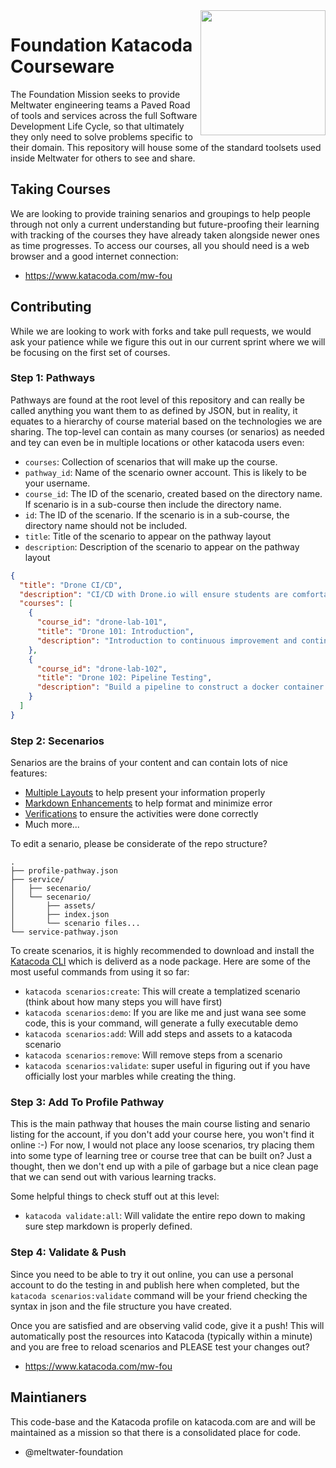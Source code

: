 <img align="right" width="200" src="https://www.katacoda.com/images/logos/katacoda/logo-1.png">

# Foundation Katacoda Courseware

The Foundation Mission seeks to provide Meltwater engineering teams a Paved Road of tools and services across the full Software Development Life Cycle, so that ultimately they only need to solve problems specific to their domain.  This repository will house some of the standard toolsets used inside Meltwater for others to see and share.

## Taking Courses

We are looking to provide training senarios and groupings to help people through not only a current understanding but future-proofing their learning with tracking of the courses they have already taken alongside newer ones as time progresses.  To access our courses, all you should need is a web browser and a good internet connection:

- https://www.katacoda.com/mw-fou

## Contributing

While we are looking to work with forks and take pull requests, we would ask your patience while we figure this out in our current sprint where we will be focusing on the first set of courses.

### Step 1: Pathways

Pathways are found at the root level of this repository and can really be called anything you want them to as defined by JSON, but in reality, it equates to a hierarchy of course material based on the technologies we are sharing.  The top-level can contain as many courses (or senarios) as needed and tey can even be in multiple locations or other katacoda users even:

* `courses`: Collection of scenarios that will make up the course.
* `pathway_id`: Name of the scenario owner account. This is likely to be your username.
* `course_id`: The ID of the scenario, created based on the directory name. If scenario is in a sub-course then include the directory name.
* `id`: The ID of the scenario. If the scenario is in a sub-course, the directory name should not be included.
* `title`: Title of the scenario to appear on the pathway layout
* `description`: Description of the scenario to appear on the pathway layout

```json
{
  "title": "Drone CI/CD",
  "description": "CI/CD with Drone.io will ensure students are comfortable with both the local exec and web experience of v1.x of the drone toolkit",
  "courses": [
    {
      "course_id": "drone-lab-101",
      "title": "Drone 101: Introduction",
      "description": "Introduction to continuous improvement and continuous delivery with drone.io"
    },
    {
      "course_id": "drone-lab-102",
      "title": "Drone 102: Pipeline Testing",
      "description": "Build a pipeline to construct a docker container that will host a static website"
    }
  ]
}
```

### Step 2: Secenarios

Senarios are the brains of your content and can contain lots of nice features:

* [Multiple Layouts](https://www.katacoda.com/docs/scenarios/layouts) to help present your information properly
* [Markdown Enhancements](https://www.katacoda.com/docs/scenarios/markdown-syntax) to help format and minimize error
* [Verifications](https://www.katacoda.com/docs/scenarios/index-json) to ensure the activities were done correctly
* Much more...

To edit a senario, please be considerate of the repo structure?

```
.
├── profile-pathway.json
├── service/
│   ├── secenario/
│   └── secenario/
│       ├── assets/
│       ├── index.json
│       └── scenario files...
└── service-pathway.json
```

To create scenarios, it is highly recommended to download and install the [Katacoda CLI](https://www.katacoda.com/cli) which is deliverd as a node package.  Here are some of the most useful commands from using it so far:

* `katacoda scenarios:create`: This will create a templatized scenario (think about how many steps you will have first)
* `katacoda scenarios:demo`: If you are like me and just wana see some code, this is your command, will generate a fully executable demo
* `katacoda scenarios:add`: Will add steps and assets to a katacoda scenario
* `katacoda scenarios:remove`: Will remove steps from a scenario
* `katacoda scenarios:validate`: super useful in figuring out if you have officially lost your marbles while creating the thing.

### Step 3: Add To Profile Pathway

This is the main pathway that houses the main course listing and senario listing for the account, if you don't add your course here, you won't find it online :-) For now, I would not place any loose scenarios, try placing them into some type of learning tree or course tree that can be built on?  Just a thought, then we don't end up with a pile of garbage but a nice clean page that we can send out with various learning tracks.

Some helpful things to check stuff out at this level:

* `katacoda validate:all`: Will validate the entire repo down to making sure step markdown is properly defined.

### Step 4: Validate & Push

Since you need to be able to try it out online, you can use a personal account to do the testing in and publish here when completed, but the `katacoda scenarios:validate` command will be your friend checking the syntax in json and the file structure you have created.

Once you are satisfied and are observing valid code, give it a push!  This will automatically post the resources into Katacoda (typically within a minute) and you are free to reload scenarios and PLEASE test your changes out?

- https://www.katacoda.com/mw-fou

## Maintianers

This code-base and the Katacoda profile on katacoda.com are and will be maintained as a mission so that there is a consolidated place for code.

- @meltwater-foundation
